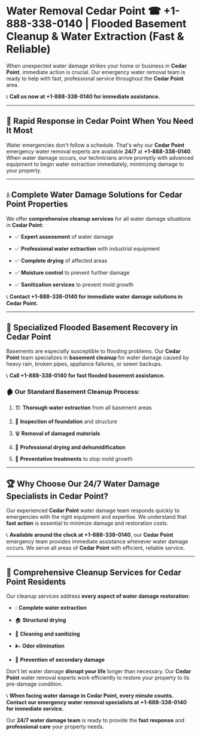 # Water Removal Cedar Point ☎ +1-888-338-0140 | Flooded Basement Cleanup & Water Extraction (Fast & Reliable)

When unexpected water damage strikes your home or business in **Cedar Point**, immediate action is crucial. Our emergency water removal team is ready to help with fast, professional service throughout the **Cedar Point** area. 

📞 **Call us now at +1-888-338-0140 for immediate assistance.**
---
## 🚀 Rapid Response in Cedar Point When You Need It Most
Water emergencies don't follow a schedule. That's why our **Cedar Point** emergency water removal experts are available **24/7** at **+1-888-338-0140**. When water damage occurs, our technicians arrive promptly with advanced equipment to begin water extraction immediately, minimizing damage to your property.
---
## 💧 Complete Water Damage Solutions for Cedar Point Properties
We offer **comprehensive cleanup services** for all water damage situations in **Cedar Point**:
- ✅ **Expert assessment** of water damage  
- ✅ **Professional water extraction** with industrial equipment  
- ✅ **Complete drying** of affected areas  
- ✅ **Moisture control** to prevent further damage  
- ✅ **Sanitization services** to prevent mold growth  
📞 **Contact +1-888-338-0140 for immediate water damage solutions in Cedar Point.**
---
## 🌊 Specialized Flooded Basement Recovery in Cedar Point
Basements are especially susceptible to flooding problems. Our **Cedar Point** team specializes in **basement cleanup** for water damage caused by heavy rain, broken pipes, appliance failures, or sewer backups. 
📞 **Call +1-888-338-0140 for fast flooded basement assistance.**
### 🏚️ Our Standard Basement Cleanup Process:
1. 🏗️ **Thorough water extraction** from all basement areas  
2. 🔎 **Inspection of foundation** and structure  
3. 🗑️ **Removal of damaged materials**  
4. 💨 **Professional drying and dehumidification**  
5. 🚫 **Preventative treatments** to stop mold growth  
---
## 🏆 Why Choose Our 24/7 Water Damage Specialists in Cedar Point?
Our experienced **Cedar Point** water damage team responds quickly to emergencies with the right equipment and expertise. We understand that **fast action** is essential to minimize damage and restoration costs.
📞 **Available around the clock at +1-888-338-0140**, our **Cedar Point** emergency team provides immediate assistance whenever water damage occurs. We serve all areas of **Cedar Point** with efficient, reliable service.
---
## 🧹 Comprehensive Cleanup Services for Cedar Point Residents
Our cleanup services address **every aspect of water damage restoration**:
- 💧 **Complete water extraction**  
- 🏠 **Structural drying**  
- 🧼 **Cleaning and sanitizing**  
- 🌬️ **Odor elimination**  
- 🚫 **Prevention of secondary damage**  
Don't let water damage **disrupt your life** longer than necessary. Our **Cedar Point** water removal experts work efficiently to restore your property to its pre-damage condition.
📞 **When facing water damage in Cedar Point, every minute counts. Contact our emergency water removal specialists at +1-888-338-0140 for immediate service.**
Our **24/7 water damage team** is ready to provide the **fast response** and **professional care** your property needs.
